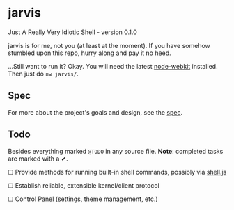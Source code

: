 jarvis
======

Just A Really Very Idiotic Shell - version 0.1.0

jarvis is for me, not you (at least at the moment). If you have somehow stumbled upon this repo, hurry along and pay it no heed.

...Still want to run it? Okay. You will need the latest [node-webkit](https://github.com/rogerwang/node-webkit#downloads) installed. Then just do `nw jarvis/`.

Spec
----

For more about the project's goals and design, see the [spec](spec.md).

Todo
----

Besides everything marked `@TODO` in any source file. **Note**: completed tasks are marked with a ✔.

☐ Provide methods for running built-in shell commands, possibly via [shell.js](https://github.com/arturadib/shelljs)

☐ Establish reliable, extensible kernel/client protocol

☐ Control Panel (settings, theme management, etc.)